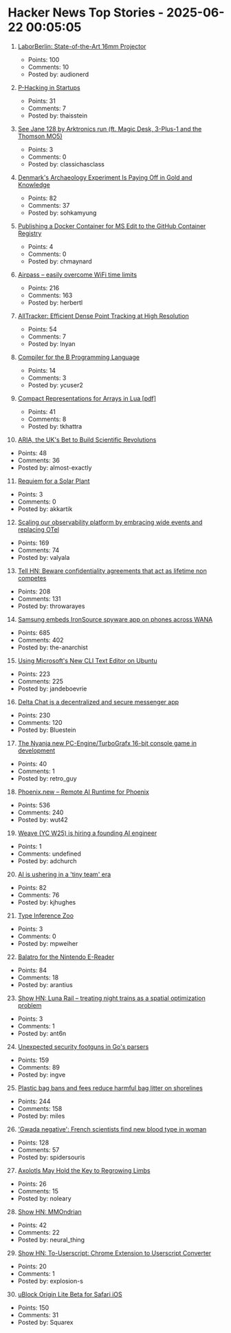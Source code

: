 # Hacker News Top Stories - 2025-06-22 00:05:05

1. [LaborBerlin: State-of-the-Art 16mm Projector](https://www.filmlabs.org/wiki/en/meetings_projects/spectral/laborberlin16mmprojector/start)
   - Points: 100
   - Comments: 10
   - Posted by: audionerd

2. [P-Hacking in Startups](https://briefer.cloud/blog/posts/p-hacking/)
   - Points: 31
   - Comments: 7
   - Posted by: thaisstein

3. [See Jane 128 by Arktronics run (ft. Magic Desk, 3-Plus-1 and the Thomson MO5)](http://oldvcr.blogspot.com/2025/06/see-jane-128-by-arktronics-run.html)
   - Points: 3
   - Comments: 0
   - Posted by: classichasclass

4. [Denmark's Archaeology Experiment Is Paying Off in Gold and Knowledge](https://www.scientificamerican.com/article/denmark-let-amateurs-dig-for-treasure-and-it-paid-off/)
   - Points: 82
   - Comments: 37
   - Posted by: sohkamyung

5. [Publishing a Docker Container for MS Edit to the GitHub Container Registry](https://til.simonwillison.net/github/container-registry)
   - Points: 4
   - Comments: 0
   - Posted by: chmaynard

6. [Airpass – easily overcome WiFi time limits](https://airpass.tiagoalves.me/)
   - Points: 216
   - Comments: 163
   - Posted by: herbertl

7. [AllTracker: Efficient Dense Point Tracking at High Resolution](https://alltracker.github.io/)
   - Points: 54
   - Comments: 7
   - Posted by: lnyan

8. [Compiler for the B Programming Language](https://github.com/tsoding/b)
   - Points: 14
   - Comments: 3
   - Posted by: ycuser2

9. [Compact Representations for Arrays in Lua [pdf]](https://sol.sbc.org.br/index.php/sblp/article/view/30252/30059)
   - Points: 41
   - Comments: 8
   - Posted by: tkhattra

10. [ARIA, the UK's Bet to Build Scientific Revolutions](https://www.asimov.press/p/aria)
   - Points: 48
   - Comments: 36
   - Posted by: almost-exactly

11. [Requiem for a Solar Plant](https://7goldfish.com/articles/Requiem_for_a_solar_plant.php)
   - Points: 3
   - Comments: 0
   - Posted by: akkartik

12. [Scaling our observability platform by embracing wide events and replacing OTel](https://clickhouse.com/blog/scaling-observability-beyond-100pb-wide-events-replacing-otel)
   - Points: 169
   - Comments: 74
   - Posted by: valyala

13. [Tell HN: Beware confidentiality agreements that act as lifetime non competes](undefined)
   - Points: 208
   - Comments: 131
   - Posted by: throwarayes

14. [Samsung embeds IronSource spyware app on phones across WANA](https://smex.org/open-letter-to-samsung-end-forced-israeli-app-installations-in-the-wana-region/)
   - Points: 685
   - Comments: 402
   - Posted by: the-anarchist

15. [Using Microsoft's New CLI Text Editor on Ubuntu](https://www.omgubuntu.co.uk/2025/06/microsoft-edit-text-editor-ubuntu)
   - Points: 223
   - Comments: 225
   - Posted by: jandeboevrie

16. [Delta Chat is a decentralized and secure messenger app](https://delta.chat/en/)
   - Points: 230
   - Comments: 120
   - Posted by: Bluestein

17. [The Nyanja new PC-Engine/TurboGrafx 16-bit console game in development](https://sarupro.itch.io/thenyanja)
   - Points: 40
   - Comments: 1
   - Posted by: retro_guy

18. [Phoenix.new – Remote AI Runtime for Phoenix](https://fly.io/blog/phoenix-new-the-remote-ai-runtime/)
   - Points: 536
   - Comments: 240
   - Posted by: wut42

19. [Weave (YC W25) is hiring a founding AI engineer](https://www.ycombinator.com/companies/weave-3/jobs/SqFnIFE-founding-ai-engineer)
   - Points: 1
   - Comments: undefined
   - Posted by: adchurch

20. [AI is ushering in a 'tiny team' era](https://www.bloomberg.com/news/articles/2025-06-20/ai-is-ushering-in-the-tiny-team-era-in-silicon-valley)
   - Points: 82
   - Comments: 76
   - Posted by: kjhughes

21. [Type Inference Zoo](https://zoo.cuichen.cc/)
   - Points: 3
   - Comments: 0
   - Posted by: mpweiher

22. [Balatro for the Nintendo E-Reader](https://mattgreer.dev/blog/balatro-for-the-nintendo-ereader/)
   - Points: 84
   - Comments: 18
   - Posted by: arantius

23. [Show HN: Luna Rail – treating night trains as a spatial optimization problem](https://luna-rail.com/en/home-2)
   - Points: 3
   - Comments: 1
   - Posted by: ant6n

24. [Unexpected security footguns in Go's parsers](https://blog.trailofbits.com/2025/06/17/unexpected-security-footguns-in-gos-parsers/)
   - Points: 159
   - Comments: 89
   - Posted by: ingve

25. [Plastic bag bans and fees reduce harmful bag litter on shorelines](https://www.science.org/doi/10.1126/science.adp9274)
   - Points: 244
   - Comments: 158
   - Posted by: miles

26. ['Gwada negative': French scientists find new blood type in woman](https://www.lemonde.fr/en/science/article/2025/06/21/gwada-negative-french-scientists-find-new-blood-type-in-woman_6742577_10.html)
   - Points: 128
   - Comments: 57
   - Posted by: spidersouris

27. [Axolotls May Hold the Key to Regrowing Limbs](https://www.smithsonianmag.com/smart-news/axolotls-may-hold-the-key-to-regrowing-limbs-and-scientists-are-unraveling-their-secrets-to-help-humans-do-the-same-180986781/)
   - Points: 26
   - Comments: 15
   - Posted by: noleary

28. [Show HN: MMOndrian](https://mmondrian.com/)
   - Points: 42
   - Comments: 22
   - Posted by: neural_thing

29. [Show HN: To-Userscript: Chrome Extension to Userscript Converter](https://github.com/Explosion-Scratch/to-userscript)
   - Points: 20
   - Comments: 1
   - Posted by: explosion-s

30. [uBlock Origin Lite Beta for Safari iOS](https://testflight.apple.com/join/JjTcThrV)
   - Points: 150
   - Comments: 31
   - Posted by: Squarex

